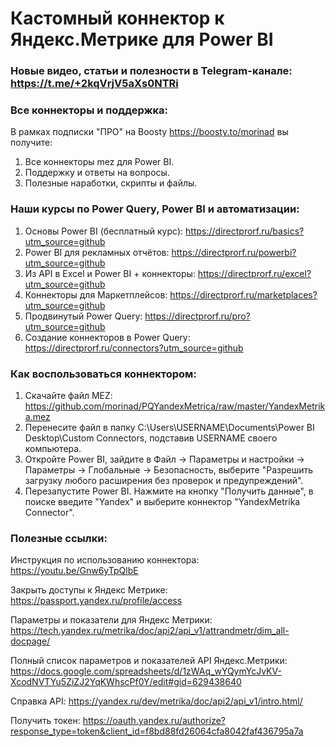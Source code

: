 # Кастомный коннектор к Яндекс.Метрике для Power BI

### Новые видео, статьи и полезности в Telegram-канале: https://t.me/+2kqVrjV5aXs0NTRi

### Все коннекторы и поддержка:
В рамках подписки "ПРО" на Boosty https://boosty.to/morinad вы получите:
1) Все коннекторы mez для Power BI. 
2) Поддержку и ответы на вопросы.
3) Полезные наработки, скрипты и файлы.

### Наши курсы по Power Query, Power BI и автоматизации:
1) Основы Power BI (бесплатный курс): https://directprorf.ru/basics?utm_source=github
2) Power BI для рекламных отчётов: https://directprorf.ru/powerbi?utm_source=github
3) Из API в Excel и Power BI + коннекторы: https://directprorf.ru/excel?utm_source=github
4) Коннекторы для Маркетплейсов: https://directprorf.ru/marketplaces?utm_source=github
5) Продвинутый Power Query: https://directprorf.ru/pro?utm_source=github
6) Создание коннекторов в Power Query: https://directprorf.ru/connectors?utm_source=github


### Как воспользоваться коннектором:

1) Скачайте файл MEZ: https://github.com/morinad/PQYandexMetrica/raw/master/YandexMetrika.mez
2) Перенесите файл в папку C:\Users\USERNAME\Documents\Power BI Desktop\Custom Connectors, подставив USERNAME своего компьютера.
3) Откройте Power BI, зайдите в Файл -> Параметры и настройки -> Параметры -> Глобальные -> Безопасность, выберите "Разрешить загрузку любого расширения без проверок и предупреждений".
4) Перезапустите Power BI. Нажмите на кнопку "Получить данные", в поиске введите "Yandex" и выберите коннектор "YandexMetrika Connector".


### Полезные ссылки:
Инструкция по использованию коннектора: https://youtu.be/Gnw6yTpQlbE

Закрыть доступы к Яндекс Метрике: https://passport.yandex.ru/profile/access

Параметры и показатели для Яндекс Метрики: https://tech.yandex.ru/metrika/doc/api2/api_v1/attrandmetr/dim_all-docpage/ 

Полный список параметров и показателей API Яндекс.Метрики: https://docs.google.com/spreadsheets/d/1zWAq_wYQymYcJvKV-XcodNVTYu5ZiZJ2YqKWhscPf0Y/edit#gid=629438640

Справка API: https://yandex.ru/dev/metrika/doc/api2/api_v1/intro.html/

Получить токен: https://oauth.yandex.ru/authorize?response_type=token&client_id=f8bd88fd26064cfa8042faf436795a7a
